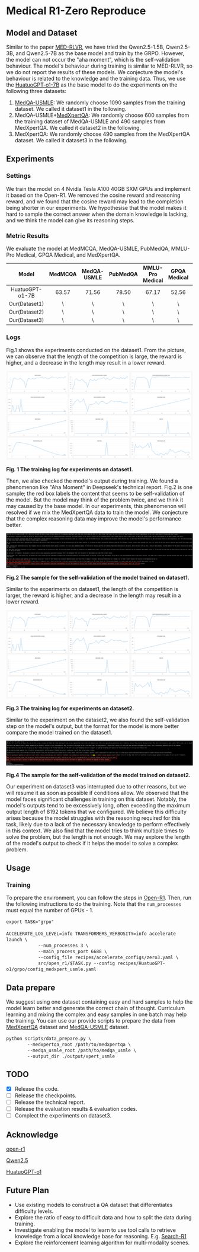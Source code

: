 # Medical R1-Zero Reproduce

## Model and Dataset

Similar to the paper [MED-RLVR](https://arxiv.org/pdf/2502.19655), we have tried the Qwen2.5-1.5B, Qwen2.5-3B, and Qwen2.5-7B as the base model and train by the GRPO. However, the model can not occur the "aha moment", which is the self-validation behaviour. The model's behaviour during training is similar to MED-RLVR, so we do not report the results of these models. We conjecture the model's behaviour is related to the knowledge and the training data. Thus, we use the [HuatuoGPT-o1-7B](https://huggingface.co/FreedomIntelligence/HuatuoGPT-o1-7B) as the base model to do the experiments on the following three datasets:

1. [MedQA-USMLE](https://github.com/jind11/MedQA): We randomly choose 1090 samples from the training dataset. We called it dataset1 in the following.
2. MedQA-USMLE+[MedXpertQA](https://huggingface.co/datasets/TsinghuaC3I/MedXpertQA): We randomly choose 600 samples from the training dataset of MedQA-USMLE and 490 samples from MedXpertQA. We called it dataset2 in the following.
3. MedXpertQA: We randomly choose 490 samples from the MedXpertQA dataset. We called it dataset3 in the following.

## Experiments

### Settings

We train the model on 4 Nvidia Tesla A100 40GB SXM GPUs and implement it based on the Open-R1. We removed the cosine reward and reasoning reward, and we found that the cosine reward may lead to the completion being shorter in our experiments. We hypothesise that the model makes it hard to sample the correct answer when the domain knowledge is lacking, and we think the model can give its reasoning steps.

### Metric Results

We evaluate the model at MedMCQA, MedQA-USMLE, PubMedQA, MMLU-Pro Medical, GPQA Medical, and MedXpertQA.

|      Model      | MedMCQA | MedQA-USMLE | PubMedQA | MMLU-Pro Medical | GPQA Medical | MedXpertQA |
| :-------------: | :---------:  | :----------: | :------: | :--------------: | :----------: | :--------: |
| HuatuoGPT-o1-7B | 63.57 | 71.56 | 78.50 | 67.17 | 52.56 |\|
|   Our(Dataset1)    | \ | \ | \ | \ | \ |\|
|   Our(Dataset2)    | \ | \ | \ | \ | \ |\|
|   Our(Dataset3)    | \ | \ | \ | \ | \ |\|

### Logs

Fig.1 shows the experiments conducted on the dataset1. From the picture, we can observe that the length of the competition is large, the reward is higher, and a decrease in the length may result in a lower reward.

![log_dataset1](assets/log_dataset1.png)

**Fig. 1 The training log for experiments on dataset1.**

Then, we also checked the model's output during training. We found a phenomenon like "Aha Moment" in Deepseek's technical report. Fig.2 is one sample; the red box labels the content that seems to be self-validation of the model. But the model may think of the problem twice, and we think it may caused by the base model. In our experiments, this phenomenon will resolved if we mix the MedXpertQA data to train the model. We conjecture that the complex reasoning data may improve the model's performance better.

![out_dataset1](assets/model_out_dataset1.png)

**Fig.2 The sample for the self-validation of the model trained on dataset1.**

Similar to the experiments on dataset1, the length of the competition is larger, the reward is higher, and a decrease in the length may result in a lower reward.

![log_dataset1](assets/log_dataset1.png)

**Fig.3 The training log for experiments on dataset2.**

Similar to the experiment on the dataset2, we also found the self-validation step on the model's output, but the format for the model is more better compare the model trained on the dataset1.

![out_dataset2](assets/model_out_dataset2.png)

**Fig.4 The sample for the self-validation of the model trained on dataset2.**

Our experiment on dataset3 was interrupted due to other reasons, but we will resume it as soon as possible if conditions allow. We observed that the model faces significant challenges in training on this dataset. Notably, the model's outputs tend to be excessively long, often exceeding the maximum output length of 8192 tokens that we configured. We believe this difficulty arises because the model struggles with the reasoning required for this task, likely due to a lack of the necessary knowledge to perform effectively in this context. We also find that the model tries to think multiple times to solve the problem, but the length is not enough. We may explore the length of the model's output to check if it helps the model to solve a complex problem.

## Usage

### Training

To prepare the environment, you can follow the steps in [Open-R1](https://github.com/huggingface/open-r1?tab=readme-ov-file#installation). Then, run the following instructions to do the training. Note that the `num_processes` must equal the number of GPUs - 1.


```shell
export TASK="grpo"

ACCELERATE_LOG_LEVEL=info TRANSFORMERS_VERBOSITY=info accelerate launch \
            --num_processes 3 \ 
            --main_process_port 6688 \
            --config_file recipes/accelerate_configs/zero3.yaml \
            src/open_r1/$TASK.py --config recipes/HuatuoGPT-o1/grpo/config_medxpert_usmle.yaml
```

## Data prepare

We suggest using one dataset containing easy and hard samples to help the model learn better and generate the correct chain of thought. Curriculum learning and mixing the complex and easy samples in one batch may help the training.  You can use our provide scripts to prepare the data from [MedXpertQA](https://huggingface.co/datasets/TsinghuaC3I/MedXpertQA) dataset and [MedQA-USMLE](https://github.com/jind11/MedQA) dataset.

```shell
python scripts/data_prepare.py \ 
		--medxpertqa_root /path/to/medxpertqa \
		--medqa_usmle_root /path/to/medqa_usmle \
		--output_dir ./output/xpert_usmle
```

## TODO

- [x] Release the code.
- [ ] Release the checkpoints.
- [ ] Release the technical report.
- [ ] Release the evaluation results & evaluation codes.
- [ ] Complect the experiments on dataset3.

## Acknowledge

[open-r1](https://github.com/huggingface/open-r1)

[Qwen2.5](https://github.com/QwenLM/Qwen2.5)

[HuatuoGPT-o1](https://github.com/FreedomIntelligence/HuatuoGPT-o1)

## Future Plan

+ Use existing models to construct a QA dataset that differentiates difficulty levels.
+ Explore the ratio of easy to difficult data and how to split the data during training.
+ Investigate enabling the model to learn to use tool calls to retrieve knowledge from a local knowledge base for reasoning. E.g. [Search-R1](https://github.com/PeterGriffinJin/Search-R1)
+ Explore the reinforcement learning algorithm for multi-modality scenes.

